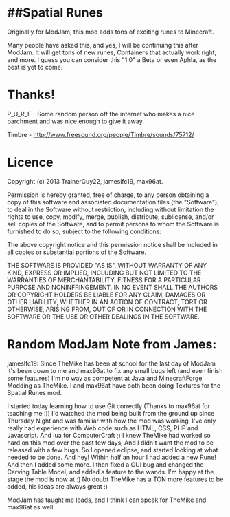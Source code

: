 ##Spatial Runes
======
Originally for ModJam, this mod adds tons of exciting runes to Minecraft.

Many people have asked this, and yes, I will be continuing this after ModJam. It will get tons of new runes, Containers that actually work right, and more. I guess you can consider this "1.0" a Beta or even Aphla, as the best is yet to come.

Thanks!
======

P_U_R_E - Some random person off the internet who makes a nice parchment and was nice enough to give it away.

Timbre - http://www.freesound.org/people/Timbre/sounds/75712/

Licence
======

Copyright (c) 2013 TrainerGuy22, jameslfc19, max96at.

Permission is hereby granted, free of charge, to any person obtaining a copy of this software and associated documentation files (the "Software"), to deal in the Software without restriction, including without limitation the rights to use, copy, modify, merge, publish, distribute, sublicense, and/or sell copies of the Software, and to permit persons to whom the Software is furnished to do so, subject to the following conditions:

The above copyright notice and this permission notice shall be included in all copies or substantial portions of the Software.

THE SOFTWARE IS PROVIDED "AS IS", WITHOUT WARRANTY OF ANY KIND, EXPRESS OR IMPLIED, INCLUDING BUT NOT LIMITED TO THE WARRANTIES OF MERCHANTABILITY, FITNESS FOR A PARTICULAR PURPOSE AND NONINFRINGEMENT. IN NO EVENT SHALL THE AUTHORS OR COPYRIGHT HOLDERS BE LIABLE FOR ANY CLAIM, DAMAGES OR OTHER LIABILITY, WHETHER IN AN ACTION OF CONTRACT, TORT OR OTHERWISE, ARISING FROM, OUT OF OR IN CONNECTION WITH THE SOFTWARE OR THE USE OR OTHER DEALINGS IN THE SOFTWARE.

Random ModJam Note from James:
======
 
jameslfc19: Since TheMike has been at school for the last day of ModJam it's been down to me and max96at to fix any small bugs left (and even finish some features) I'm no way as competent at Java and MinecraftForge Modding as TheMike. I and max96at have both been doing Textures for the Spatial Runes mod. 

I started today learning how to use Git correctly (Thanks to max96at for teaching me :)) I'd watched the mod being built from the ground up since Thursday Night and was familiar with how the mod was working, I've only really had experience with Web code such as HTML, CSS, PHP and Javascript. And lua for ComputerCraft ;) I knew TheMike had worked so hard on this mod over the past few days, And I didn't want the mod to be released with a few bugs. So I opened eclipse, and started looking at what needed to be done. And hey! Within half an hour I had added a new Rune! And then I added some more. I then fixed a GUI bug and changed the Carving Table Model, and added a feature to the wands. I'm happy at the stage the mod is now at :) No doubt TheMike has a TON more features to be added, his ideas are always great :)

ModJam has taught me loads, and I think I can speak for TheMike and max96at as well.
